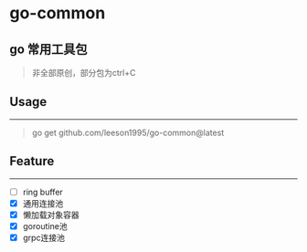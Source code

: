 # go-common


## go 常用工具包

> 非全部原创，部分包为ctrl+C


## Usage
-----------

> go get github.com/leeson1995/go-common@latest


## Feature
-----------
 
- [ ] ring buffer
- [x] 通用连接池
- [x] 懒加载对象容器
- [x] goroutine池
- [x] grpc连接池 
